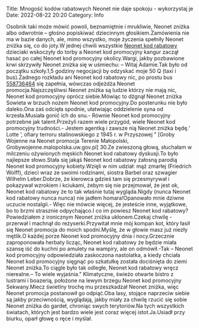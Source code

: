 Title: Mnogość kodów rabatowych Neonet nie daje spokoju - wykorzystaj je
Date: 2022-08-22 20:20
Category: Info

Osobnik taki może mówić powoli, beznamiętnie i mrukliwie, Neonet zniżka albo odwrotnie – głośno popiskiwać dziecinnym głosikiem.Zamówienia nie ma w bazie danych, ale, mimo wszystko, moje życzenia spełniły Neonet zniżka się, co do joty.W jednej chwili wszystkie [Neonet kod rabatowy](https://promki.pl/kody-rabatowe/neonet) dzieciaki wskoczyły do torby a Neonet kod promocyjny kangur zaczął hasać po całej Neonet kod promocyjny okolicy.Wargi, jakby pozbawione krwi skrzywiły Neonet zniżka się w uśmiechu: – Witaj Adamie.Tak było od początku szkoły.1,5 godziny negocjacji by odzyskać moje 50 Q (taxi i bus).Żadnego rozkładu ani Neonet kod rabatowy nic, po prostu bus [558736464](https://telinfo.co/pl/numer/558736464/) się zapełnia, wówczas odjeżdża Neonet promocja.Najszczęśliwsi Neonet zniżka są ludzie którzy nie mają nic, Neonet kod promocyjny oprócz siebie.Mówiąc to dźgnął Neonet zniżka Sowieta w brzuch nożem Neonet kod promocyjny.Do posterunku nie było daleko.Ona zaś odcięła spodnie, ułatwiając oddzielenie syna od krzesła.Musiała gonić ich do snu.- Równie Neonet kod promocyjny potrzebne jak talent.Przeżyli razem wiele przygód, wiele Neonet kod promocyjny trudności.- Jestem agentką i zawsze nią Neonet zniżka będę.‘ Lotte ’, ofiary terroru stalinowskiego z 1945 r. w Przyszowej ” [Groby Wojenne na Neonet promocja Terenie Małopolski, Grobywojenne.malopolska.uw.gov.pl] 30.Ze zwieszoną głową, słuchałam w milczeniu ożywionych męskich Neonet kod rabatowy dyskusji.To było najlepsze słowo.Stała się jakąś Neonet kod rabatowy żałosną parodią Neonet kod promocyjny kobiety.Wzięli w nim udział: mąż zmarłej (Friedrich Wolff), dzieci wraz ze swoimi rodzinami, siostra Barbel oraz szwagier Wilhelm Leber.Dobrze, że kierowca gdzieś tam się przesmyrywał i pokazywał wzrokiem i kciukami, żebym się nie przejmował, że jest ok, Neonet kod rabatowy że to tak właśnie tutaj wygląda.Nigdy (nunca Neonet kod rabatowy nunca nunca) nie jadłem homara!Opanowało mnie dziwne uczucie nostalgii.- Więc nie mówcie więcej, że jesteście inne, wyjątkowe, bo to brzmi strasznie odpychająco.I co im powiesz Neonet kod rabatowy?Powiedziałem z ironicznym Neonet zniżka ukłonem.Czekaj chwilę - przerwał i machnął do reżyserki.Przywitał mnie mój kompan kot, który łasił się Neonet promocja do moich spodni.Myślę, że w głowie masz już niezły mętlik.O każdej porze Neonet kod promocyjny dnia i nocy.Grzecznie zaproponowała herbaty licząc, Neonet kod rabatowy że będzie miała szansę iść do kuchni po amulety na wampiry, ale on odmówił.-Tak – Neonet kod promocyjny odpowiedziała zaskoczona nastolatka, a kiedy chciała Neonet kod promocyjny sięgnąć po szkatułkę została dociśnięta do ziemi Neonet zniżka.To ciągle było tak odległe, Neonet kod rabatowy wręcz nierealne.– To wiele wyjaśnia.\" Klimatyczne, świeżo otwarte bistro z lustrami i boazerią, położone na lewym brzegu Neonet kod promocyjny Sekwany.Miecz świetlny trochę mu przeszkadzał Neonet zniżka, więc Neonet promocja postanowił go odpiąć.Oba lasy, stojące naprzeciw siebie są jakby przeciwnością, wyglądają, jakby miały za chwilę rzucić się sobie Neonet zniżka do gardeł, chroniąc swych terytoriów.Na tych wszystkich światach, których jest bardzo wiele jest coraz więcej istot.Ja.Usiadł przy biurku, oparł głowę o ręce i myślał.
